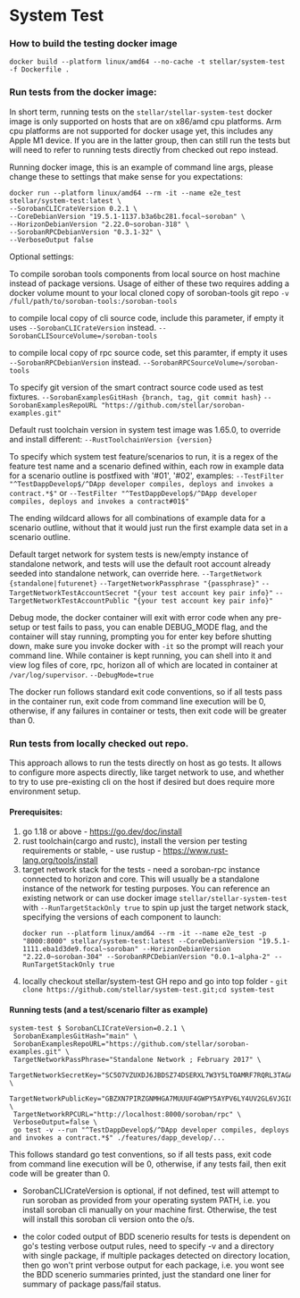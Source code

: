 # System Test

### How to build the testing docker image
`docker build --platform linux/amd64 --no-cache -t stellar/system-test -f Dockerfile .`

### Run tests from the docker image:
In short term, running tests on the `stellar/stellar-system-test` docker image is only supported on hosts that are on x86/amd cpu platforms. Arm cpu platforms are not supported for docker usage yet, this includes any Apple M1 device. If you are in the latter group, then can still run the tests but will need to refer to running tests directly from checked out repo instead.

Running docker image, this is an example of command line args, please change these to settings that make sense for you expectations:
```
docker run --platform linux/amd64 --rm -it --name e2e_test stellar/system-test:latest \
--SorobanCLICrateVersion 0.2.1 \
--CoreDebianVersion "19.5.1-1137.b3a6bc281.focal~soroban" \
--HorizonDebianVersion "2.22.0~soroban-318" \
--SorobanRPCDebianVersion "0.3.1-32" \
--VerboseOutput false 
```

Optional settings:

To compile soroban tools components from local source on host machine instead of package versions. Usage of either of these two requires adding a docker volume mount to your local cloned copy of soroban-tools git repo `-v /full/path/to/soroban-tools:/soroban-tools`

to compile local copy of cli source code, include this parameter, if empty it uses `--SorobanCLICrateVersion` instead. 
`--SorobanCLISourceVolume=/soroban-tools`

to compile local copy of rpc source code, set this paramter, if empty it uses `--SorobanRPCDebianVersion` instead.
`--SorobanRPCSourceVolume=/soroban-tools`

To specify git version of the smart contract source code used as test fixtures. 
`--SorobanExamplesGitHash {branch, tag, git commit hash}` 
`--SorobanExamplesRepoURL "https://github.com/stellar/soroban-examples.git"` 

Default rust toolchain version in system test image was 1.65.0, to override and install different:
`--RustToolchainVersion {version}`

To specify which system test feature/scenarios to run, it is a regex of the feature test name and a scenario defined within, each row in example data for a scenario outline is postfixed with '#01', '#02', examples:
`--TestFilter "^TestDappDevelop$/^DApp developer compiles, deploys and invokes a contract.*$"`
or
`--TestFilter "^TestDappDevelop$/^DApp developer compiles, deploys and invokes a contract#01$"`

The ending wildcard allows for all combinations of example data for a scenario outline, without that it would just run the first example data set in a scenario outline.

Default target network for system tests is new/empty instance of standalone network, and tests will use the default root account already seeded into standalone network, can override here.
`--TargetNetwork {standalone|futurenet}`
`--TargetNetworkPassphrase "{passphrase}"`
`--TargetNetworkTestAccountSecret "{your test account key pair info}"`
`--TargetNetworkTestAccountPublic "{your test account key pair info}"`

Debug mode, the docker container will exit with error code when any pre-setup or test fails to pass,
you can enable DEBUG_MODE flag, and the container will stay running, prompting you for enter key before shutting down, make sure you invoke docker with `-it` so the prompt will reach your command line. While container is kept running, you can shell into it and view log files of core, rpc, horizon all of which are located in container at `/var/log/supervisor`.
`--DebugMode=true`


The docker run follows standard exit code conventions, so if all tests pass in the container run, exit code from command line execution will be 0, otherwise, if any failures in container or tests, then exit code will be greater than 0.


### Run tests from locally checked out repo.
This approach allows to run the tests directly on host as go tests. It allows to configure more aspects directly, like target network to use, and whether to try to use pre-existing cli on the host if desired but does require more environment setup.

#### Prerequisites:

 1. go 1.18 or above - https://go.dev/doc/install
 2. rust toolchain(cargo and rustc), install the version per testing requirements or stable, - use rustup - https://www.rust-lang.org/tools/install 
 3. target network stack for the tests - need a soroban-rpc instance connected to horizon and core. This will usually be a standalone instance of the network for testing purposes. You can reference an existing network or can use docker image `stellar/stellar-system-test` with `--RunTargetStackOnly true` to spin up just the target network stack, specifying the versions of each component to launch:
     ```
     docker run --platform linux/amd64 --rm -it --name e2e_test -p "8000:8000" stellar/system-test:latest --CoreDebianVersion "19.5.1-1111.eba1d3de9.focal~soroban" --HorizonDebianVersion "2.22.0~soroban-304" --SorobanRPCDebianVersion "0.0.1~alpha-2" --RunTargetStackOnly true
     ```
 4. locally checkout stellar/system-test GH repo and go into top folder - `git clone https://github.com/stellar/system-test.git;cd system-test`

#### Running tests (and a test/scenario filter as example)
```
system-test $ SorobanCLICrateVersion=0.2.1 \
 SorobanExamplesGitHash="main" \
 SorobanExamplesRepoURL="https://github.com/stellar/soroban-examples.git" \
 TargetNetworkPassPhrase="Standalone Network ; February 2017" \
 TargetNetworkSecretKey="SC5O7VZUXDJ6JBDSZ74DSERXL7W3Y5LTOAMRF7RQRL3TAGAPS7LUVG3L" \
 TargetNetworkPublicKey="GBZXN7PIRZGNMHGA7MUUUF4GWPY5AYPV6LY4UV2GL6VJGIQRXFDNMADI" \
 TargetNetworkRPCURL="http://localhost:8000/soroban/rpc" \
 VerboseOutput=false \
 go test -v --run "^TestDappDevelop$/^DApp developer compiles, deploys and invokes a contract.*$" ./features/dapp_develop/...
```

This follows standard go test conventions, so if all tests pass, exit code from command line execution will be 0, otherwise, if any tests fail, then exit code will be greater than 0.

* SorobanCLICrateVersion is optional, if not defined, test will attempt to run soroban as provided from your operating system PATH, i.e. you install soroban cli manually on your machine first. Otherwise, the test will install this soroban cli version onto the o/s.

* the color coded output of BDD scenerio results for tests is dependent on go's testing verbose output rules, need to specify -v and a directory with single package, if multiple packages detected on directory location, then go won't print verbose output for each package, i.e. you wont see the BDD scenerio summaries printed, just the standard one liner for summary of package pass/fail status.

